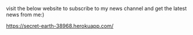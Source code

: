 visit the below website to subscribe to my news channel and get the latest news from me:)

https://secret-earth-38968.herokuapp.com/
